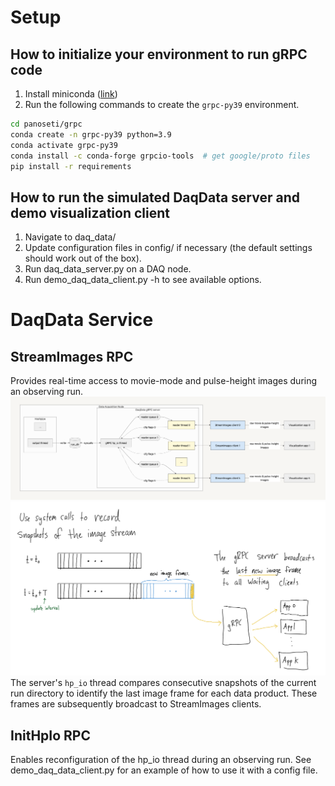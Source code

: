 
# Setup
## How to initialize your environment to run gRPC code
1. Install miniconda ([link](https://www.anaconda.com/docs/getting-started/miniconda/install))
2. Run the following commands to create the `grpc-py39` environment.
```bash
cd panoseti/grpc
conda create -n grpc-py39 python=3.9
conda activate grpc-py39
conda install -c conda-forge grpcio-tools  # get google/proto files
pip install -r requirements
```

## How to run the simulated DaqData server and demo visualization client
1. Navigate to daq_data/
2. Update configuration files in config/ if necessary (the default settings should work out of the box).
3. Run daq_data_server.py on a DAQ node.
4. Run demo_daq_data_client.py -h to see available options.

# DaqData Service

## StreamImages RPC
Provides real-time access to movie-mode and pulse-height images during an observing run.
![DaqData_StreamImages.png](docs/DaqData_StreamImages_overview.png) ![DaqData_StreamImages_hp-io.png](docs/DaqData_StreamImages_hp-io.png)
The server's `hp_io` thread compares consecutive snapshots of the current run directory to identify the last image frame for each data product.
These frames are subsequently broadcast to StreamImages clients.

## InitHpIo RPC
Enables reconfiguration of the hp_io thread during an observing run. 
See demo_daq_data_client.py for an example of how to use it with a config file.
